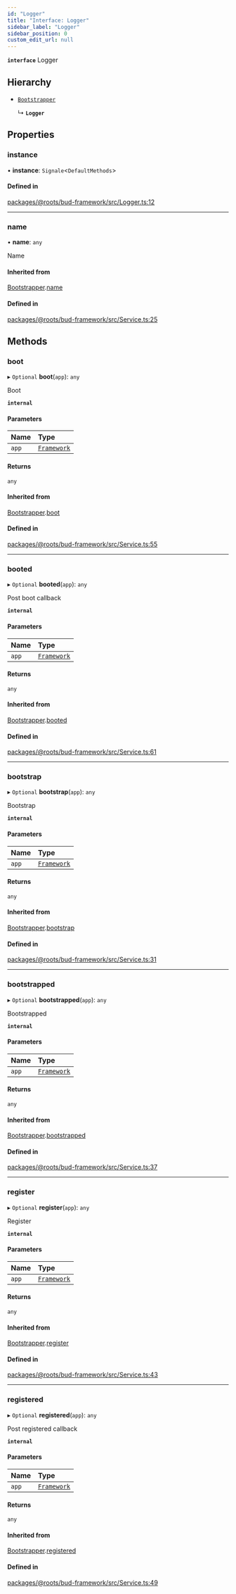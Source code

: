 ```yaml
---
id: "Logger"
title: "Interface: Logger"
sidebar_label: "Logger"
sidebar_position: 0
custom_edit_url: null
---
```


**`interface`** Logger

## Hierarchy

- [`Bootstrapper`](../classes/Bootstrapper.md)

  ↳ **`Logger`**

## Properties

### instance

• **instance**: `Signale`<`DefaultMethods`\>

#### Defined in

[packages/@roots/bud-framework/src/Logger.ts:12](https://github.com/roots/bud/blob/4498d10b4/packages/@roots/bud-framework/src/Logger.ts#L12)

___

### name

• **name**: `any`

Name

#### Inherited from

[Bootstrapper](../classes/Bootstrapper.md).[name](../classes/Bootstrapper.md#name)

#### Defined in

[packages/@roots/bud-framework/src/Service.ts:25](https://github.com/roots/bud/blob/4498d10b4/packages/@roots/bud-framework/src/Service.ts#L25)

## Methods

### boot

▸ `Optional` **boot**(`app`): `any`

Boot

**`internal`**

#### Parameters

| Name | Type |
| :------ | :------ |
| `app` | [`Framework`](../classes/Framework.md) |

#### Returns

`any`

#### Inherited from

[Bootstrapper](../classes/Bootstrapper.md).[boot](../classes/Bootstrapper.md#boot)

#### Defined in

[packages/@roots/bud-framework/src/Service.ts:55](https://github.com/roots/bud/blob/4498d10b4/packages/@roots/bud-framework/src/Service.ts#L55)

___

### booted

▸ `Optional` **booted**(`app`): `any`

Post boot callback

**`internal`**

#### Parameters

| Name | Type |
| :------ | :------ |
| `app` | [`Framework`](../classes/Framework.md) |

#### Returns

`any`

#### Inherited from

[Bootstrapper](../classes/Bootstrapper.md).[booted](../classes/Bootstrapper.md#booted)

#### Defined in

[packages/@roots/bud-framework/src/Service.ts:61](https://github.com/roots/bud/blob/4498d10b4/packages/@roots/bud-framework/src/Service.ts#L61)

___

### bootstrap

▸ `Optional` **bootstrap**(`app`): `any`

Bootstrap

**`internal`**

#### Parameters

| Name | Type |
| :------ | :------ |
| `app` | [`Framework`](../classes/Framework.md) |

#### Returns

`any`

#### Inherited from

[Bootstrapper](../classes/Bootstrapper.md).[bootstrap](../classes/Bootstrapper.md#bootstrap)

#### Defined in

[packages/@roots/bud-framework/src/Service.ts:31](https://github.com/roots/bud/blob/4498d10b4/packages/@roots/bud-framework/src/Service.ts#L31)

___

### bootstrapped

▸ `Optional` **bootstrapped**(`app`): `any`

Bootstrapped

**`internal`**

#### Parameters

| Name | Type |
| :------ | :------ |
| `app` | [`Framework`](../classes/Framework.md) |

#### Returns

`any`

#### Inherited from

[Bootstrapper](../classes/Bootstrapper.md).[bootstrapped](../classes/Bootstrapper.md#bootstrapped)

#### Defined in

[packages/@roots/bud-framework/src/Service.ts:37](https://github.com/roots/bud/blob/4498d10b4/packages/@roots/bud-framework/src/Service.ts#L37)

___

### register

▸ `Optional` **register**(`app`): `any`

Register

**`internal`**

#### Parameters

| Name | Type |
| :------ | :------ |
| `app` | [`Framework`](../classes/Framework.md) |

#### Returns

`any`

#### Inherited from

[Bootstrapper](../classes/Bootstrapper.md).[register](../classes/Bootstrapper.md#register)

#### Defined in

[packages/@roots/bud-framework/src/Service.ts:43](https://github.com/roots/bud/blob/4498d10b4/packages/@roots/bud-framework/src/Service.ts#L43)

___

### registered

▸ `Optional` **registered**(`app`): `any`

Post registered callback

**`internal`**

#### Parameters

| Name | Type |
| :------ | :------ |
| `app` | [`Framework`](../classes/Framework.md) |

#### Returns

`any`

#### Inherited from

[Bootstrapper](../classes/Bootstrapper.md).[registered](../classes/Bootstrapper.md#registered)

#### Defined in

[packages/@roots/bud-framework/src/Service.ts:49](https://github.com/roots/bud/blob/4498d10b4/packages/@roots/bud-framework/src/Service.ts#L49)
